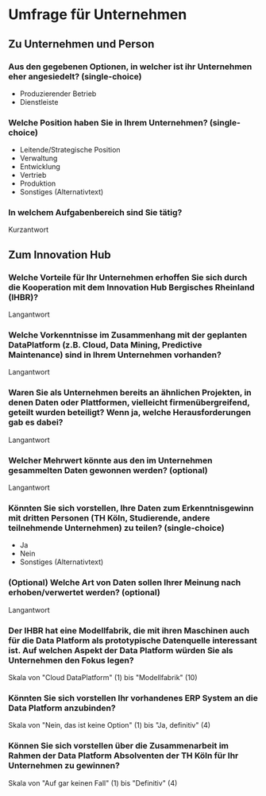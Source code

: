 # Umfrage für Unternehmen
## Zu Unternehmen und Person

### Aus den gegebenen Optionen, in welcher ist ihr Unternehmen eher angesiedelt? (single-choice)
- Produzierender Betrieb
- Dienstleiste

### Welche Position haben Sie in Ihrem Unternehmen? (single-choice)
- Leitende/Strategische Position
- Verwaltung
- Entwicklung
- Vertrieb
- Produktion
- Sonstiges (Alternativtext)

### In welchem Aufgabenbereich sind Sie tätig?
Kurzantwort


## Zum Innovation Hub

### Welche Vorteile für Ihr Unternehmen erhoffen Sie sich durch die Kooperation mit dem Innovation Hub Bergisches Rheinland (IHBR)?
Langantwort

### Welche Vorkenntnisse im Zusammenhang mit der geplanten DataPlatform (z.B. Cloud, Data Mining, Predictive Maintenance) sind in Ihrem Unternehmen vorhanden?
Langantwort

### Waren Sie als Unternehmen bereits an ähnlichen Projekten, in denen Daten oder Plattformen, vielleicht firmenübergreifend, geteilt wurden beteiligt? Wenn ja, welche Herausforderungen gab es dabei?
Langantwort

### Welcher Mehrwert könnte aus den im Unternehmen gesammelten Daten gewonnen werden? (optional)
Langantwort

### Könnten Sie sich vorstellen, Ihre Daten zum Erkenntnisgewinn mit dritten Personen (TH Köln, Studierende, andere teilnehmende Unternehmen) zu teilen? (single-choice)
- Ja
- Nein
- Sonstiges (Alternativtext)

### (Optional) Welche Art von Daten sollen Ihrer Meinung nach erhoben/verwertet werden? (optional)
Langantwort

### Der IHBR hat eine Modellfabrik, die mit ihren Maschinen auch für die Data Platform als prototypische Datenquelle interessant ist. Auf welchen Aspekt der Data Platform würden Sie als Unternehmen den Fokus legen?
Skala von "Cloud DataPlatform" (1) bis "Modellfabrik" (10)

### Könnten Sie sich vorstellen Ihr vorhandenes ERP System an die Data Platform anzubinden?
Skala von "Nein, das ist keine Option" (1) bis "Ja, definitiv" (4)

### Können Sie sich vorstellen über die Zusammenarbeit im Rahmen der Data Platform Absolventen der TH Köln für Ihr Unternehmen zu gewinnen?
Skala von "Auf gar keinen Fall" (1) bis "Definitiv" (4)
